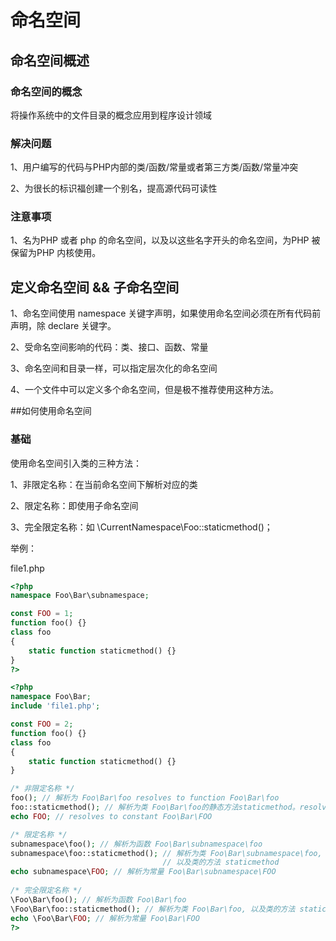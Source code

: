# 命名空间

## 命名空间概述

### 命名空间的概念

将操作系统中的文件目录的概念应用到程序设计领域

### 解决问题

1、用户编写的代码与PHP内部的类/函数/常量或者第三方类/函数/常量冲突

2、为很长的标识福创建一个别名，提高源代码可读性

### 注意事项

1、名为PHP 或者 php 的命名空间，以及以这些名字开头的命名空间，为PHP 被保留为PHP 内核使用。

## 定义命名空间 && 子命名空间

1、命名空间使用 namespace 关键字声明，如果使用命名空间必须在所有代码前声明，除 declare 关键字。

2、受命名空间影响的代码：类、接口、函数、常量

3、命名空间和目录一样，可以指定层次化的命名空间

4、一个文件中可以定义多个命名空间，但是极不推荐使用这种方法。

##如何使用命名空间

### 基础

使用命名空间引入类的三种方法：

1、非限定名称：在当前命名空间下解析对应的类

2、限定名称：即使用子命名空间

3、完全限定名称：如 \CurrentNamespace\Foo::staticmethod()；

举例：

file1.php

```php
<?php
namespace Foo\Bar\subnamespace;

const FOO = 1;
function foo() {}
class foo
{
    static function staticmethod() {}
}
?>
```

```php
<?php
namespace Foo\Bar;
include 'file1.php';

const FOO = 2;
function foo() {}
class foo
{
    static function staticmethod() {}
}

/* 非限定名称 */
foo(); // 解析为 Foo\Bar\foo resolves to function Foo\Bar\foo
foo::staticmethod(); // 解析为类 Foo\Bar\foo的静态方法staticmethod。resolves to class Foo\Bar\foo, method staticmethod
echo FOO; // resolves to constant Foo\Bar\FOO

/* 限定名称 */
subnamespace\foo(); // 解析为函数 Foo\Bar\subnamespace\foo
subnamespace\foo::staticmethod(); // 解析为类 Foo\Bar\subnamespace\foo,
                                  // 以及类的方法 staticmethod
echo subnamespace\FOO; // 解析为常量 Foo\Bar\subnamespace\FOO
                                  
/* 完全限定名称 */
\Foo\Bar\foo(); // 解析为函数 Foo\Bar\foo
\Foo\Bar\foo::staticmethod(); // 解析为类 Foo\Bar\foo, 以及类的方法 staticmethod
echo \Foo\Bar\FOO; // 解析为常量 Foo\Bar\FOO
?>
```

